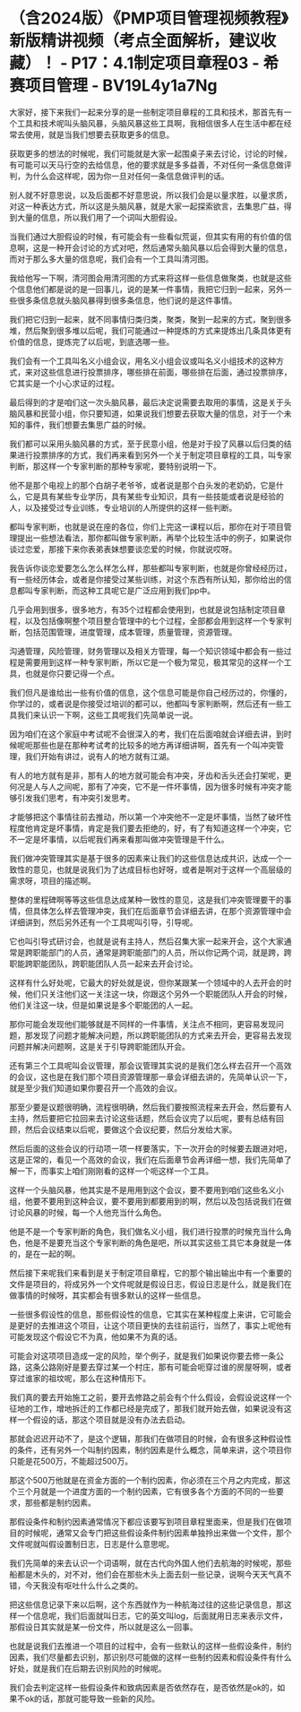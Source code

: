 # （含2024版）《PMP项目管理视频教程》新版精讲视频（考点全面解析，建议收藏）！ - P17：4.1制定项目章程03 - 希赛项目管理 - BV19L4y1a7Ng

大家好，接下来我们一起来分享的是一些制定项目章程的工具和技术，那首先有一个工具和技术呢叫头脑风暴，头脑风暴这些工具啊，我相信很多人在生活中都在经常去使用，就是当我们想要去获取更多的信息。

获取更多的想法的时候呢，我们可能就是大家一起围桌子来去讨论，讨论的时候，有可能可以天马行空的去给信息，他的要求就是多多益善，不对任何一条信息做评判，为什么会这样呢，因为你一旦对任何一条信息做评判的话。

别人就不好意思说，以及后面都不好意思说，所以我们会是以量求胜，以量求质，对这一种表达方式，所以这是头脑风暴，就是大家一起探索欲言，去集思广益，得到大量的信息，所以我们用了一个词叫大胆假设。

当我们通过大胆假设的时候，有可能会有一些看似荒诞，但其实有用的有价值的信息啊，这是一种开会讨论的方式对吧，然后通常头脑风暴以后会得到大量的信息，而对于那么多大量的信息呢，我们会有一个工具叫清河图。

我给他写一下啊，清河图会用清河图的方式来将这样一些信息做聚类，也就是这些个信息他们都是说的是一回事儿，说的是某一件事情，我把它归到一起来，另外一些很多条信息就头脑风暴得到很多条信息，他们说的是这件事情。

我们把它归到一起来，就不同事情归类归类，聚类，聚到一起来的方式，聚到很多堆，然后聚到很多堆以后呢，我们可能通过一种提炼的方式来提炼出几条具体更有价值的信息，提炼完了以后呢，到底选哪一些。

我们会有一个工具叫名义小组会议，用名义小组会议或叫名义小组技术的这种方式，来对这些信息进行投票排序，哪些排在前面，哪些排在后面，通过投票排序，它其实是一个小心求证的过程。

最后得到的才是咱们这一次头脑风暴，最后决定说需要去取用的事情，这是关于头脑风暴和民营小组，你只要知道，如果说我们想要去获取大量的信息，对于一个未知的事件，我们想要去集思广益的时候。

我们都可以采用头脑风暴的方式，至于民意小组，他是对于投了风暴以后归类的结果进行投票排序的方式，我们再来看到另外一个关于制定项目章程的工具，叫专家判断，那这样一个专家判断的那种专家呢，要特别说明一下。

他不是那个电视上的那个白胡子老爷爷，或者说是那个白头发的老奶奶，它是什么，它是具有某些专业学历，具有某些专业知识，具有一些技能或者说是经验的人，以及接受过专业训练，专业培训的人所提供的这样一些判断。

都叫专家判断，也就是说在座的各位，你们上完这一课程以后，那你在对于项目管理提出一些想法看法，那你都叫做专家判断，再举个比较生活中的例子，如果说你谈过恋爱，那接下来你表弟表妹想要谈恋爱的时候，你就说哎呀。

我告诉你谈恋爱要怎么怎么样怎么样，那些都叫专家判断，也就是你曾经经历过，有一些经历体会，或者是你接受过某些训练，对这个东西有所认知，那你给出的信息都叫专家判断，而这种工具呢它是广泛应用到我们pp中。

几乎会用到很多，很多地方，有35个过程都会使用到，也就是说包括制定项目章程，以及包括像啊整个项目整合管理中的七个过程，全部都会用到这样一个专家判断，包括范围管理，进度管理，成本管理，质量管理，资源管理。

沟通管理，风险管理，财务管理以及相关方管理，每一个知识领域中都会有一些过程是需要用到这样一种专家判断，所以它是一个极为常见，极其常见的这样一个工具，也就是你只要记得一个点。

我们但凡是谁给出一些有价值的信息，这个信息可能是你自己经历过的，你懂的，你学过的，或者说是你接受过培训的都可以，他都叫专家判断啊，然后还有一些工具我们来认识一下啊，这些工具呢我们先简单说一说。

因为咱们在这个家庭中考试呢不会很深入的考，我们在后面咱就会详细去讲，到时候呢呃那些也是在那种考试考的比较多的地方再详细讲啊，首先有一个叫冲突管理，我们开始有讲过，说有人的地方就有江湖。

有人的地方就有是非，那有人的地方就可能会有冲突，牙齿和舌头还会打架呢，更何况是人与人之间呢，那有了冲突，它不是一件坏事情，因为很多时候有冲突才能够引发我们思考，有冲突引发思考。

才能够把这个事情往前去推动，所以第一个冲突他不一定是坏事情，当然了破坏性程度他肯定是坏事情，肯定是我们要去拒绝的，好，有了有知道这样一个冲突，它不一定是坏事情，以后呢我们再来看那叫做冲突管理是干什么。

我们做冲突管理其实是基于很多的因素来让我们的这些信息达成共识，达成一个一致性的意见，也就是说我们为了达成目标也好呀，或者是啊对于这样一个高层级的需求呀，项目的描述啊。

整体的里程碑啊等等这些信息达成某种一致性的意见，这是我们冲突管理要干的事情，但具体怎么样去管理冲突，我们在后面章节会详细去讲，在那个资源管理中会详细讲到，然后另外还有一个工具呢叫引导，引导呢。

它也叫引导式研讨会，也就是说有主持人，然后召集大家一起来开会，这个大家通常是跨职能部门的人员，通常是跨职能部门的人员，所以你记两个词，就是跨，跨职能跨职能团队，跨职能团队人员一起来去开会讨论。

这样有什么好处呢，它最大的好处就是说，但你某跟某一个领域中的人去开会的时候，他们只关注他们这一关注这一块，你跟这个另外一个职能团队人开会的时候，他们关注这一块，但是如果说是多个职能团的人一起。

那你可能会发现他们能够就是不同样的一件事情，关注点不相同，更容易发现问题，那发现了问题才能解决问题，所以跨职能团队的方式来去开会，更容易去发现问题并解决问题啊，这是关于引导跨职能团队开会。

还有第三个工具呢叫会议管理，那会议管理其实说的是我们怎么样去召开一个高效的会议，这也是在我们那个项目资源管理那一章会详细去讲的，先简单认识一下，就是至少我们知道如果你要召开一个高效的会议。

那至少要是议题很明确，流程很明确，然后我们要按照流程来去开会，然后要有人主持，然后要把它拉回来去讨论这些话题，然后会议完了以后呢，要有总结有回顾，然后会议结束以后呢，要做这个会议纪要，然后分发给大家。

然后后面的这些会议的行动项一项一样要落实，下一次开会的时候要去跟进对吧，这是正常的，看见一个高效的会议，我们在后面章节会再详细一想，我们先简单了解一下，而事实上咱们刚刚看的这样一个呃这样一个工具。

这样一个头脑风暴，他其实是不是用用到这个会议，要不要用到咱们这些名义小组，他要不要用到这种会议，要不要用到都要用到的啊，然后以及包括说我们在做讨论风暴的时候，每一个人他充当什么角色。

他是不是一个专家判断的角色，我们做名义小组，我们进行投票的时候充当什么角色，他是不是要充当这个专家判断的角色是吧，所以其实这些工具它本身就是一体的，是在一起的啊。

然后接下来呢我们来看到是关于制定项目章程，它的那个输出输出中有一个重要的文件是项目的，将成另外一个文件呢就是假设日志，假设日志是什么，就是我们在做事情的时候呀，其实都会有很多默认的这样一些信息。

一些很多假设性的信息，那些假设性的信息，它其实在某种程度上来讲，它可能会是更好的去推进这个项目，让这个项目更快的去往前运行，当然了，事实上呢他有可能发现这个假设它不为真，他如果不为真的话。

可能会对这项项目造成一定的风险，举个例子，就是我们如果说你要去修一条公路，这条公路刚好是要去穿过某一个村庄，那有可能会呃穿过谁的房屋呀啊，或者穿过谁家的祖坟呢，那么在这种情形下。

我们真的要去开始施工之前，要开去修路之前会有个什么假设，会假设说这样一个征地的工作，增地拆迁的工作都已经是完成了，那我们就开始去做，如果说没有这样一个假设的话，那这个项目就是没有办法去启动。

那就会迟迟开动不了，是这个逻辑，那我们在做项目的时候，会有很多这种假设性的条件，还有另外一个叫制约因素，制约因素是什么概念，简单来讲，这个项目你只能是花500万，不能超过500万。

那这个500万他就是在资金方面的一个制约因素，你必须在三个月之内完成，那这个三个月就是一个进度方面的一个制约因素，它有很多各个方面的不同的一些要求，那些都是制约因素。

那假设条件和制约因素通常情况下都应该要写到项目章程里面来，但是我们在做项目的时候呢，通常又会专门把这些假设条件制约因素单独拎出来做一个文件，那个文件呢就叫假设置制日志，日志是什么意思呢。

我们先简单的来去认识一个词语啊，就在古代向外国人他们去航海的时候呢，那些船都是木头的，对不对，他们会在那些木头上面去刻一些记录，说啊今天天气真不错，今天我没有呕吐什么什么之类的。

把这些信息记录下来以后啊，这个东西就作为一种航海过往的这些记录信息，那这样一个信息呢，我们后面就叫日志，它的英文叫log，后面就用日志来表示文件，那假设日其实就是某一份文件，所以就是这么一回事。

也就是说我们去推进一个项目的过程中，会有一些默认的这样一些假设条件，制约因素，我们尽量都去识别，那识别尽可能做的这样一些制约因素和假设条件有什么好处，就是我们在后期去识别风险的时候呢。

我们会去判定这样一些假设条件和致病因素是否依然存在，是否依然是ok的，如果不ok的话，那就可能导致一些新的风险。

